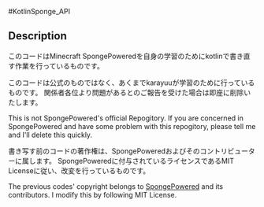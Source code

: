 #KotlinSponge_API

## Description
このコードはMinecraft SpongePoweredを自身の学習のためにkotlinで書き直す作業を行っているものです。

このコードは公式のものではなく、あくまでkarayuuが学習のために行っているものです。
関係者各位より問題があるとのご報告を受けた場合は即座に削除いたします。

This is not SpongePowered's official Repogitory.
If you are concerned in SpongePowered and have some problem with this repogitory, please tell me and I'll delete this
quickly.

書き写す前のコードの著作権は、SpongePoweredおよびそのコントリビューターに属します。
SpongePoweredに付与されているライセンスであるMIT Licenseに従い、改変を行っているものです。

The previous codes' copyright belongs to [SpongePowered](https://www.spongepowered.org) and its contributors.
I modify this by following MIT License.
